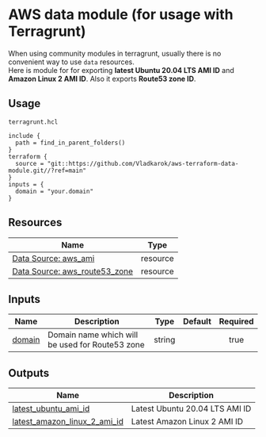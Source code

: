 # AWS data module (for usage with Terragrunt)

When using community modules in terragrunt, usually there is no convenient way to use `data` resources.  
Here is module for for exporting **latest Ubuntu 20.04 LTS AMI ID** and **Amazon Linux 2 AMI ID**. Also it exports **Route53 zone ID**.

## Usage
`terragrunt.hcl`
```
include {
  path = find_in_parent_folders()
}
terraform {
  source = "git::https://github.com/Vladkarok/aws-terraform-data-module.git//?ref=main" 
}
inputs = {
  domain = "your.domain"
}
```

## Resources
| Name | Type |
|------|------|
| [Data Source: aws_ami](https://registry.terraform.io/providers/hashicorp/aws/latest/docs/data-sources/ami) | resource |
| [Data Source: aws_route53_zone](https://registry.terraform.io/providers/hashicorp/aws/latest/docs/data-sources/route53-zone) | resource |

## Inputs

| Name | Description | Type | Default | Required |
|------|-------------|------|---------|:--------:|
| <a name="domain"></a> [domain](#domain) | Domain name which will be used for Route53 zone | string | | true |

## Outputs

| Name | Description |
|------|------------|
| <a name="latest_ubuntu_ami_id"></a> [latest_ubuntu_ami_id](#latest_ubuntu_ami_id) | Latest Ubuntu 20.04 LTS AMI ID |
| <a name="latest_amazon_linux_2_ami_id"></a> [latest_amazon_linux_2_ami_id](#latest_amazon_linux_2_ami_id) | Latest Amazon Linux 2 AMI ID |
